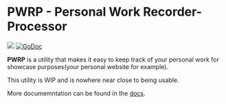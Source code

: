 # PWRP - Personal Work Recorder-Processor 
![](https://travis-ci.org/cezarmathe/pwrp.svg?branch=master) [![GoDoc](https://godoc.org/github.com/cezarmathe/pwrp?status.svg)](https://godoc.org/github.com/cezarmathe/pwrp)

**PWRP** is a utility that makes it easy to keep track of your personal work for showcase purposes(your personal website for example).

This utility is WIP and is nowhere near close to being usable.

More documemntation can be found in the [docs](https://github.com/cezarmathe/pwrp/tree/master/docs).